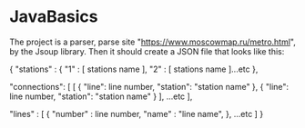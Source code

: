 # JavaBasics
The project is a parser, parse site "https://www.moscowmap.ru/metro.html", by the Jsoup library. 
Then it should create a JSON file that looks like this:

{ "stations" :
{ 
"1" : [ stations name ],
"2" : [ stations name ]...etc 
},

"connections":
[
[
{ "line": line number, "station": "station name" }, 
{ "line": line number, "station": "station name" } 
], ...etc
],

"lines" : 
[ 
{ "number" : line number, 
"name" : "line name", 
}, ...etc 
]
}
